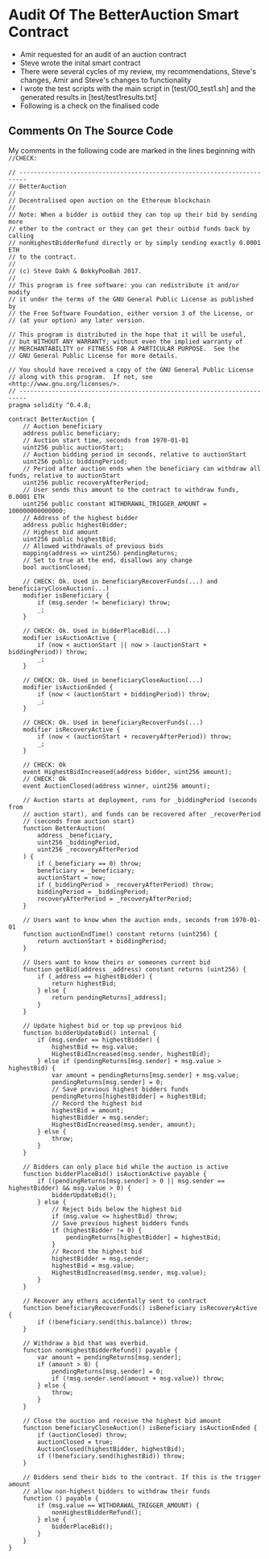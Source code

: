 # Audit Of The BetterAuction Smart Contract

* Amir requested for an audit of an auction contract 
* Steve wrote the inital smart contract
* There were several cycles of my review, my recommendations, Steve's changes, Amir and Steve's changes to functionality
* I wrote the test scripts with the main script in [test/00_test1.sh] and the generated results in [test/test1results.txt]
* Following is a check on the finalised code


## Comments On The Source Code

My comments in the following code are marked in the lines beginning with `//CHECK: `

    // ------------------------------------------------------------------------
    // BetterAuction
    //
    // Decentralised open auction on the Ethereum blockchain
    //
    // Note: When a bidder is outbid they can top up their bid by sending more
    // ether to the contract or they can get their outbid funds back by calling 
    // nonHighestBidderRefund directly or by simply sending exactly 0.0001 ETH  
    // to the contract.
    //
    // (c) Steve Dakh & BokkyPooBah 2017.
    //
    // This program is free software: you can redistribute it and/or modify
    // it under the terms of the GNU General Public License as published by
    // the Free Software Foundation, either version 3 of the License, or
    // (at your option) any later version.
    
    // This program is distributed in the hope that it will be useful,
    // but WITHOUT ANY WARRANTY; without even the implied warranty of
    // MERCHANTABILITY or FITNESS FOR A PARTICULAR PURPOSE.  See the
    // GNU General Public License for more details.
    
    // You should have received a copy of the GNU General Public License
    // along with this program.  If not, see <http://www.gnu.org/licenses/>.
    // ------------------------------------------------------------------------
    pragma solidity ^0.4.8;
    
    contract BetterAuction {
        // Auction beneficiary
        address public beneficiary;
        // Auction start time, seconds from 1970-01-01
        uint256 public auctionStart;
        // Auction bidding period in seconds, relative to auctionStart
        uint256 public biddingPeriod;
        // Period after auction ends when the beneficiary can withdraw all funds, relative to auctionStart
        uint256 public recoveryAfterPeriod;
        // User sends this amount to the contract to withdraw funds, 0.0001 ETH
        uint256 public constant WITHDRAWAL_TRIGGER_AMOUNT = 100000000000000;
        // Address of the highest bidder
        address public highestBidder;
        // Highest bid amount
        uint256 public highestBid;
        // Allowed withdrawals of previous bids
        mapping(address => uint256) pendingReturns;
        // Set to true at the end, disallows any change
        bool auctionClosed;
     
        // CHECK: Ok. Used in beneficiaryRecoverFunds(...) and beneficiaryCloseAuction(...)
        modifier isBeneficiary {
            if (msg.sender != beneficiary) throw;
            _;
        }
     
        // CHECK: Ok. Used in bidderPlaceBid(...)
        modifier isAuctionActive {
            if (now < auctionStart || now > (auctionStart + biddingPeriod)) throw;
            _;
        }
     
        // CHECK: Ok. Used in beneficiaryCloseAuction(...)
        modifier isAuctionEnded {
            if (now < (auctionStart + biddingPeriod)) throw;
            _;
        }
     
        // CHECK: Ok. Used in beneficiaryRecoverFunds(...)
        modifier isRecoveryActive {
            if (now < (auctionStart + recoveryAfterPeriod)) throw;
            _;
        }
    
        // CHECK: Ok
        event HighestBidIncreased(address bidder, uint256 amount);
        // CHECK: Ok
        event AuctionClosed(address winner, uint256 amount);
        
        // Auction starts at deployment, runs for _biddingPeriod (seconds from 
        // auction start), and funds can be recovered after _recoverPeriod 
        // (seconds from auction start)
        function BetterAuction(
            address _beneficiary,
            uint256 _biddingPeriod,
            uint256 _recoveryAfterPeriod
        ) {
            if (_beneficiary == 0) throw;
            beneficiary = _beneficiary;
            auctionStart = now;
            if (_biddingPeriod > _recoveryAfterPeriod) throw;
            biddingPeriod = _biddingPeriod;
            recoveryAfterPeriod = _recoveryAfterPeriod;
        }
     
        // Users want to know when the auction ends, seconds from 1970-01-01
        function auctionEndTime() constant returns (uint256) {
            return auctionStart + biddingPeriod;
        }
    
        // Users want to know theirs or someones current bid
        function getBid(address _address) constant returns (uint256) {
            if (_address == highestBidder) {
                return highestBid;
            } else {
                return pendingReturns[_address];
            }
        }
    
        // Update highest bid or top up previous bid
        function bidderUpdateBid() internal {
            if (msg.sender == highestBidder) {
                highestBid += msg.value;
                HighestBidIncreased(msg.sender, highestBid);
            } else if (pendingReturns[msg.sender] + msg.value > highestBid) {
                var amount = pendingReturns[msg.sender] + msg.value;
                pendingReturns[msg.sender] = 0;
                // Save previous highest bidders funds
                pendingReturns[highestBidder] = highestBid;
                // Record the highest bid
                highestBid = amount;
                highestBidder = msg.sender;
                HighestBidIncreased(msg.sender, amount);
            } else {
                throw;
            }
        }
     
        // Bidders can only place bid while the auction is active 
        function bidderPlaceBid() isAuctionActive payable {
            if ((pendingReturns[msg.sender] > 0 || msg.sender == highestBidder) && msg.value > 0) {
                bidderUpdateBid();
            } else {
                // Reject bids below the highest bid
                if (msg.value <= highestBid) throw;
                // Save previous highest bidders funds
                if (highestBidder != 0) {
                    pendingReturns[highestBidder] = highestBid;
                }
                // Record the highest bid
                highestBidder = msg.sender;
                highestBid = msg.value;
                HighestBidIncreased(msg.sender, msg.value);
            }
        }
    
        // Recover any ethers accidentally sent to contract
        function beneficiaryRecoverFunds() isBeneficiary isRecoveryActive {
            if (!beneficiary.send(this.balance)) throw;
        }
     
        // Withdraw a bid that was overbid.
        function nonHighestBidderRefund() payable {
            var amount = pendingReturns[msg.sender];
            if (amount > 0) {
                pendingReturns[msg.sender] = 0;
                if (!msg.sender.send(amount + msg.value)) throw;
            } else {
                throw;
            }
        }
     
        // Close the auction and receive the highest bid amount
        function beneficiaryCloseAuction() isBeneficiary isAuctionEnded {
            if (auctionClosed) throw;
            auctionClosed = true;
            AuctionClosed(highestBidder, highestBid);
            if (!beneficiary.send(highestBid)) throw;
        }
     
        // Bidders send their bids to the contract. If this is the trigger amount
        // allow non-highest bidders to withdraw their funds
        function () payable {
            if (msg.value == WITHDRAWAL_TRIGGER_AMOUNT) {
                nonHighestBidderRefund();
            } else {
                bidderPlaceBid();
            }
        }
    }